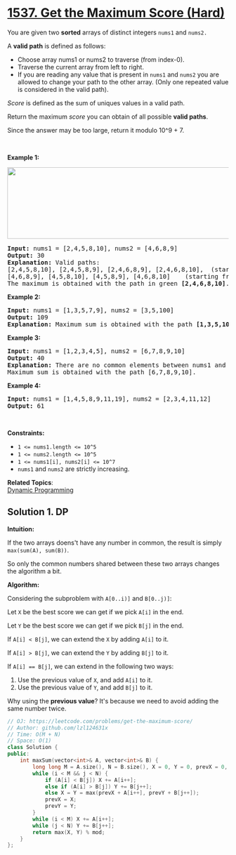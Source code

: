 # [1537. Get the Maximum Score (Hard)](https://leetcode.com/problems/get-the-maximum-score/)

<p>You are given two <strong>sorted</strong> arrays of distinct integers <code>nums1</code> and <code>nums2.</code></p>

<p>A <strong>valid<strong><em> </em></strong>path</strong> is defined as follows:</p>

<ul>
	<li>Choose&nbsp;array nums1 or nums2 to traverse (from index-0).</li>
	<li>Traverse the current array from left to right.</li>
	<li>If you are reading any value that is present in <code>nums1</code> and <code>nums2</code>&nbsp;you are allowed to change your path to the other array. (Only one repeated value is considered in the&nbsp;valid path).</li>
</ul>

<p><em>Score</em> is defined as the sum of uniques values in a valid path.</p>

<p>Return the maximum <em>score</em> you can obtain of all possible&nbsp;<strong>valid&nbsp;paths</strong>.</p>

<p>Since the answer&nbsp;may be too large,&nbsp;return it modulo&nbsp;10^9 + 7.</p>

<p>&nbsp;</p>
<p><strong>Example 1:</strong></p>

<p><strong><img alt="" src="https://assets.leetcode.com/uploads/2020/07/16/sample_1_1893.png" style="width: 538px; height: 163px;"></strong></p>

<pre><strong>Input:</strong> nums1 = [2,4,5,8,10], nums2 = [4,6,8,9]
<strong>Output:</strong> 30
<strong>Explanation:</strong>&nbsp;Valid paths:
[2,4,5,8,10], [2,4,5,8,9], [2,4,6,8,9], [2,4,6,8,10],  (starting from nums1)
[4,6,8,9], [4,5,8,10], [4,5,8,9], [4,6,8,10]    (starting from nums2)
The maximum is obtained with the path in green <strong>[2,4,6,8,10]</strong>.
</pre>

<p><strong>Example 2:</strong></p>

<pre><strong>Input:</strong> nums1 = [1,3,5,7,9], nums2 = [3,5,100]
<strong>Output:</strong> 109
<strong>Explanation:</strong>&nbsp;Maximum sum is obtained with the path <strong>[1,3,5,100]</strong>.
</pre>

<p><strong>Example 3:</strong></p>

<pre><strong>Input:</strong> nums1 = [1,2,3,4,5], nums2 = [6,7,8,9,10]
<strong>Output:</strong> 40
<strong>Explanation:</strong>&nbsp;There are no common elements between nums1 and nums2.
Maximum sum is obtained with the path [6,7,8,9,10].
</pre>

<p><strong>Example 4:</strong></p>

<pre><strong>Input:</strong> nums1 = [1,4,5,8,9,11,19], nums2 = [2,3,4,11,12]
<strong>Output:</strong> 61
</pre>

<p>&nbsp;</p>
<p><strong>Constraints:</strong></p>

<ul>
	<li><code>1 &lt;= nums1.length &lt;= 10^5</code></li>
	<li><code>1 &lt;= nums2.length &lt;= 10^5</code></li>
	<li><code>1 &lt;= nums1[i], nums2[i] &lt;= 10^7</code></li>
	<li><code>nums1</code> and <code>nums2</code> are strictly increasing.</li>
</ul>


**Related Topics**:  
[Dynamic Programming](https://leetcode.com/tag/dynamic-programming/)

## Solution 1. DP

**Intuition:**

If the two arrays doens't have any number in common, the result is simply `max(sum(A), sum(B))`.

So only the common numbers shared between these two arrays changes the algorithm a bit.

**Algorithm:**

Considering the subproblem with `A[0..i)]` and `B[0..j)]`: 

Let `X` be the best score we can get if we pick `A[i]` in the end.

Let `Y` be the best score we can get if we pick `B[j]` in the end.

If `A[i] < B[j]`, we can extend the `X` by adding `A[i]` to it.

If `A[i] > B[j]`, we can extend the `Y` by adding `B[j]` to it.

If `A[i] == B[j]`, we can extend in the following two ways:
1. Use the previous value of `X`, and add `A[i]` to it.
2. Use the previous value of `Y`, and add `B[j]` to it.

Why using the **previous value**? It's because we need to avoid adding the same number twice.

```cpp
// OJ: https://leetcode.com/problems/get-the-maximum-score/
// Author: github.com/lzl124631x
// Time: O(M + N)
// Space: O(1)
class Solution {
public:
    int maxSum(vector<int>& A, vector<int>& B) {
        long long M = A.size(), N = B.size(), X = 0, Y = 0, prevX = 0, prevY = 0, mod = 1e9+7, i = 0, j = 0;
        while (i < M && j < N) {
            if (A[i] < B[j]) X += A[i++];
            else if (A[i] > B[j]) Y += B[j++];
            else X = Y = max(prevX + A[i++], prevY + B[j++]);
            prevX = X;
            prevY = Y;
        }
        while (i < M) X += A[i++];
        while (j < N) Y += B[j++];
        return max(X, Y) % mod;
    }
};
```